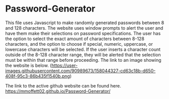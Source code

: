 # Password-Generator
This file uses Javascript to make randomly generated passwords between 8 and 128 characters.
The website uses window prompts to alert the user and have them make their selections on password specifications. 
The user has the option to select the exact amount of characters between 8-128 characters, and the option to choose if special, numeric, uppercase, or lowercase characters will be selected. 
If the user inserts a character count outside of the 8-128 character range, they will be alerted that the selection must be within that range before proceeding.
The link to an image showing the website is below. 
(https://user-images.githubusercontent.com/90989673/158044327-cd63c18b-d650-408f-95c3-86b435f1540b.png)


The link to the active github website can be found here. 
https://mmoffett02.github.io/Password-Generator/
